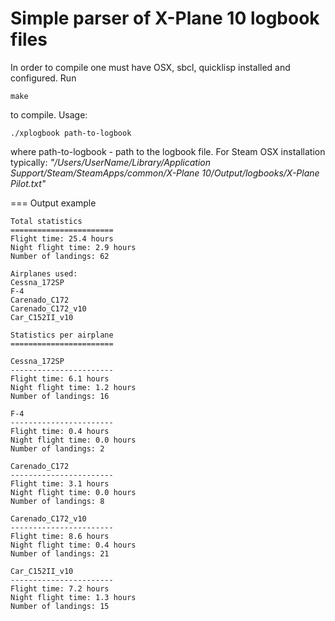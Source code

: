 Simple parser of X-Plane 10 logbook files
=========================================
In order to compile one must have OSX, sbcl, quicklisp installed and configured.
Run 
```
make
```
to compile.
Usage: 
```
./xplogbook path-to-logbook
```
where path-to-logbook - path to the logbook file.
For Steam OSX installation typically:
_"/Users/UserName/Library/Application Support/Steam/SteamApps/common/X-Plane 10/Output/logbooks/X-Plane Pilot.txt"_

=== Output example
```
Total statistics
=======================
Flight time: 25.4 hours
Night flight time: 2.9 hours
Number of landings: 62

Airplanes used:
Cessna_172SP
F-4
Carenado_C172
Carenado_C172_v10
Car_C152II_v10

Statistics per airplane
=======================

Cessna_172SP
-----------------------
Flight time: 6.1 hours
Night flight time: 1.2 hours
Number of landings: 16

F-4
-----------------------
Flight time: 0.4 hours
Night flight time: 0.0 hours
Number of landings: 2

Carenado_C172
-----------------------
Flight time: 3.1 hours
Night flight time: 0.0 hours
Number of landings: 8

Carenado_C172_v10
-----------------------
Flight time: 8.6 hours
Night flight time: 0.4 hours
Number of landings: 21

Car_C152II_v10
-----------------------
Flight time: 7.2 hours
Night flight time: 1.3 hours
Number of landings: 15
```


